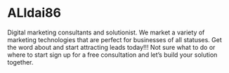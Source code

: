 # ALldai86
Digital marketing consultants and solutionist. We market a variety of marketing technologies that are perfect for businesses of all statuses. Get the word about and start attracting leads today!!!   Not sure what to do or where to start sign up for a free consultation and let’s build your solution together. 
